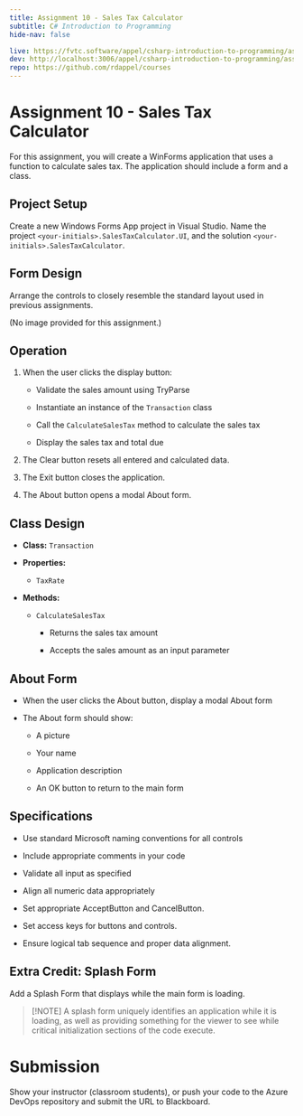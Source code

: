 ```yaml
---
title: Assignment 10 - Sales Tax Calculator
subtitle: C# Introduction to Programming
hide-nav: false

live: https://fvtc.software/appel/csharp-introduction-to-programming/assignments/sales-tax-calculator
dev: http://localhost:3006/appel/csharp-introduction-to-programming/assignments/sales-tax-calculator
repo: https://github.com/rdappel/courses
---
```


# Assignment 10 - Sales Tax Calculator

For this assignment, you will create a WinForms application that uses a function to calculate sales tax. The application should include a form and a class.

## Project Setup

Create a new Windows Forms App project in Visual Studio. Name the project `<your-initials>.SalesTaxCalculator.UI`, and the solution `<your-initials>.SalesTaxCalculator`.

## Form Design

Arrange the controls to closely resemble the standard layout used in previous assignments.

(No image provided for this assignment.)

## Operation

1. When the user clicks the display button:

    - Validate the sales amount using TryParse

    - Instantiate an instance of the `Transaction` class

    - Call the `CalculateSalesTax` method to calculate the sales tax

    - Display the sales tax and total due

2. The Clear button resets all entered and calculated data.

3. The Exit button closes the application.

4. The About button opens a modal About form.

## Class Design

- **Class:** `Transaction`

- **Properties:**

    - `TaxRate`

- **Methods:**

    - `CalculateSalesTax`

        - Returns the sales tax amount

        - Accepts the sales amount as an input parameter

## About Form

- When the user clicks the About button, display a modal About form

- The About form should show:

    - A picture

    - Your name

    - Application description

    - An OK button to return to the main form

## Specifications

- Use standard Microsoft naming conventions for all controls

- Include appropriate comments in your code

- Validate all input as specified

- Align all numeric data appropriately

- Set appropriate AcceptButton and CancelButton.

- Set access keys for buttons and controls.

- Ensure logical tab sequence and proper data alignment.

## Extra Credit: Splash Form

Add a Splash Form that displays while the main form is loading.

> [!NOTE] A splash form uniquely identifies an application while it is loading, as well as providing something for the viewer to see while critical initialization sections of the code execute.

# Submission

Show your instructor (classroom students), or push your code to the Azure DevOps repository and submit the URL to Blackboard.
